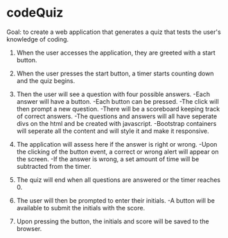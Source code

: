 # codeQuiz

Goal: to create a web application that generates a quiz that tests the user's knowledge of coding.

1.  When the user accesses the application, they are greeted with a start button.

2.  When the user presses the start button, a timer starts counting down and the quiz begins.

3.  Then the user will see a question with four possible answers.
    -Each answer will have a button.
    -Each button can be pressed.
    -The click will then prompt a new question.
    -There will be a scoreboard keeping track of correct answers.
    -The questions and answers will all have seperate divs on the html and be created with javascript.
    -Bootstrap containers will seperate all the content and will style it and make it responsive.

4.  The application will assess here if the answer is right or wrong.
    -Upon the clicking of the button event, a correct or wrong alert will appear on the screen.
    -If the answer is wrong, a set amount of time will be subtracted from the timer.

5.  The quiz will end when all questions are answered or the timer reaches 0.

6.  The user will then be prompted to enter their initials.
    -A button will be available to submit the initials with the score.

7.  Upon pressing the button, the initials and score will be saved to the browser.



